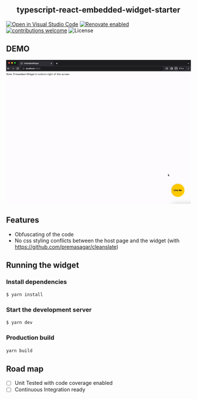 <div align="center">
  <a href="https://github.com/kyaukyuai/typescript-react-embedded-widget-starter">
    <img alt="" src="https://user-images.githubusercontent.com/1140707/190886280-683e838e-8102-492d-adca-10d68aba1abe.png">
  </a>
</div>

<h2 align="center">
typescript-react-embedded-widget-starter
</h2>

[![Open in Visual Studio Code](https://img.shields.io/static/v1?logo=visualstudiocode&label=&message=Open%20in%20Visual%20Studio%20Code&labelColor=2c2c32&color=007acc&logoColor=007acc)](https://open.vscode.dev/kyaukyuai/TypeScript-React-Embedded-Widget-Starter)
[![Renovate enabled](https://img.shields.io/badge/renovate-enabled-brightgreen.svg)](https://renovatebot.com/)
[![contributions welcome](https://img.shields.io/badge/contributions-welcome-brightgreen.svg?style=flat)](https://github.com/kyaukyuai/typescript-react-embedded-widget-starter/issues)
![License](https://img.shields.io/badge/license-MIT-blue.svg?maxAge=43200)

## DEMO

<img width="600px" src="./demo.gif" />

## Features

- Obfuscating of the code
- No css styling conflicts between the host page and the widget (with https://github.com/premasagar/cleanslate)

## Running the widget

### Install dependencies

```bash
$ yarn install
```

### Start the development server

```bash
$ yarn dev
```

### Production build

```bash
yarn build
```

## Road map

- [ ] Unit Tested with code coverage enabled
- [ ] Continuous Integration ready